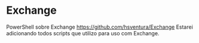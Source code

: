 # Exchange
PowerShell sobre Exchange
https://github.com/hsventura/Exchange
Estarei adicionando todos scripts que utilizo para uso com Exchange.
